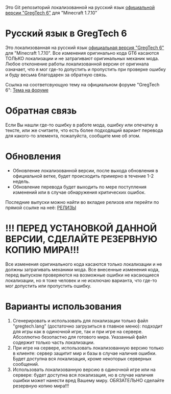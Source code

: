 Это Git репозиторий локализованной на русский язык [официальной версии "GregTech 6"](https://gregtech.mechaenetia.com/) для "Minecraft 1.7.10"

# Русский  язык в GregTech 6

Это локализованная на русский язык [официальная версия "GregTech 6"](https://gregtech.mechaenetia.com/) для "Minecraft 1.7.10".
Все изменения оригинально кода GT6 касаются ТОЛЬКО локализации и не затрагивают оригинальных механик мода.
Любое отклонение работы локализованной версии от оригинала означает, что я мог где-то допустить и пропустить при проверке ошибку и буду весьма благодарен за обратную связь.

Ссылка на соответсвующую тему на официальном форуме "GregTech 6": [Тема на форуме](https://forum.mechaenetia.com/t/gregtech-6/2418)

# Обратная связь

Если Вы нашли где-то ошибку в работе мода, ошибку или опечатку в тексте, или же считаете, что есть более подходящий вариант перевода для какого-то элемента, пожалуйста, сообщите мне об этом.

# Обновления

* Обновление локализованной версии, после выхода обновления в официальной ветке, будет происходить примерно в течение 1-2 недель.
* Обновление перевода будет выходить по мере поступления изменений или в случае обнаружения критических ошибок.

Последние выпуски можно найти во вкладке релизов или перейти по прямой ссылке на неё: [РЕЛИЗЫ](https://github.com/Lucelarius/gregtech6-RU/releases)

# !!! ПЕРЕД УСТАНОВКОЙ ДАННОЙ ВЕРСИИ, СДЕЛАЙТЕ РЕЗЕРВНУЮ КОПИЮ МИРА!!!

Все изменения оригинального кода касаются только локализации и не должны затрагивать механики мода.
Все внесенные изменения кода, перед выпуском проверяются на возможные ошибки не касающиеся локализации,
но я тоже человек и не исключаю варианта, что где-то мог допустить или пропустить ошибку.

# Варианты использования
1. Сгенерировать и использовать для локализации только файл "gregtech.lang" (достаточно загрузиться в главное меню): подходит для игры как в одиночной игре, так и при игре на сервере. Абсоллютно безопастно для готового мира. Указанный файл содержит только часть локализации.
2. При игре на сервере, использовать локализованную версию только в клиенте: сервер защитит мир и базы в случае наличия ошибки. Будет доступна вся локализация, кроме некоторых серверных сообщений.
3. Использовать локализованную версию в одиночной игре или на сервере: будет доступна вся локализация, но в случае наличия ошибки может нанести вред Вашему миру. ОБЯЗАТЕЛЬНО сделайте резервную копию мира!!!